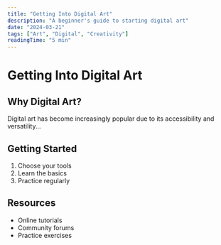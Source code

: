 ```yaml
---
title: "Getting Into Digital Art"
description: "A beginner's guide to starting digital art"
date: "2024-03-21"
tags: ["Art", "Digital", "Creativity"]
readingTime: "5 min"
---
```


# Getting Into Digital Art

## Why Digital Art?
Digital art has become increasingly popular due to its accessibility and versatility...

## Getting Started
1. Choose your tools
2. Learn the basics
3. Practice regularly

## Resources
- Online tutorials
- Community forums
- Practice exercises

